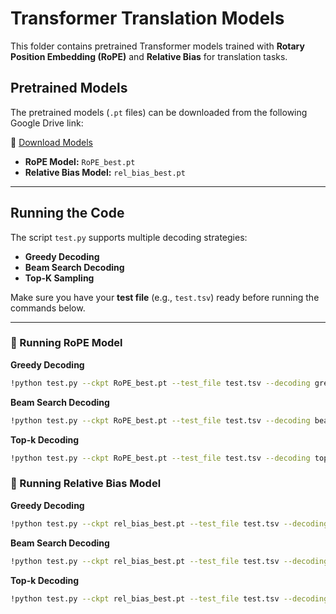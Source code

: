 # Transformer Translation Models

This folder contains pretrained Transformer models trained with **Rotary Position Embedding (RoPE)** and **Relative Bias** for translation tasks.

## Pretrained Models
The pretrained models (`.pt` files) can be downloaded from the following Google Drive link:

🔗 [Download Models](https://drive.google.com/drive/folders/1DFL22z7db16qza10fK8dzP01kYysli9y?usp=sharing)

- **RoPE Model:** `RoPE_best.pt`
- **Relative Bias Model:** `rel_bias_best.pt`

---

## Running the Code

The script `test.py` supports multiple decoding strategies:
- **Greedy Decoding**
- **Beam Search Decoding**
- **Top-K Sampling**

Make sure you have your **test file** (e.g., `test.tsv`) ready before running the commands below.

---

### 🔹 Running RoPE Model

**Greedy Decoding**
```bash
!python test.py --ckpt RoPE_best.pt --test_file test.tsv --decoding greedy --out translations_greedy.txt
```

**Beam Search Decoding**
```bash
!python test.py --ckpt RoPE_best.pt --test_file test.tsv --decoding beam --beam_size 5 --out translations_beam.txt
```

**Top-k Decoding**
```bash
!python test.py --ckpt RoPE_best.pt --test_file test.tsv --decoding topk --topk 10 --out translations_topk.txt
```

### 🔹 Running Relative Bias Model

**Greedy Decoding**
```bash
!python test.py --ckpt rel_bias_best.pt --test_file test.tsv --decoding greedy --out translations_greedy.txt
```

**Beam Search Decoding**
```bash
!python test.py --ckpt rel_bias_best.pt --test_file test.tsv --decoding beam --beam_size 5 --out translations_beam.txt
```

**Top-k Decoding**
```bash
!python test.py --ckpt rel_bias_best.pt --test_file test.tsv --decoding topk --topk 10 --out translations_topk.txt
```
